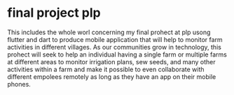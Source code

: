 # final project plp
This includes the whole worl concerning my final prohect at plp usong flutter and dart to produce mobile application that will help to monitor farm activities in different villages.
As our communities grow in technology, this prohect will seek to help an individual having a single farm or multiple farms at different areas to monitor irrigation plans, sew seeds, and many other activities within a farm and make it possible to even collaborate with different empolees remotely as long as they have an app on their mobile phones.
